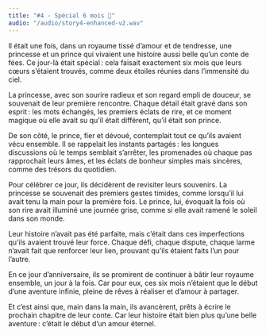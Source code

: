 ```yaml
---
title: "#4 - Spécial 6 mois 🥳"
audio: "/audio/story4-enhanced-v2.wav"
---
```


Il était une fois, dans un royaume tissé d’amour et de tendresse, une princesse et un prince qui vivaient une histoire aussi belle qu’un conte de fées. Ce jour-là était spécial : cela faisait exactement six mois que leurs cœurs s’étaient trouvés, comme deux étoiles réunies dans l’immensité du ciel.

La princesse, avec son sourire radieux et son regard empli de douceur, se souvenait de leur première rencontre. Chaque détail était gravé dans son esprit : les mots échangés, les premiers éclats de rire, et ce moment magique où elle avait su qu’il était différent, qu’il était son prince.

De son côté, le prince, fier et dévoué, contemplait tout ce qu’ils avaient vécu ensemble. Il se rappelait les instants partagés : les longues discussions où le temps semblait s’arrêter, les promenades où chaque pas rapprochait leurs âmes, et les éclats de bonheur simples mais sincères, comme des trésors du quotidien.

Pour célébrer ce jour, ils décidèrent de revisiter leurs souvenirs. La princesse se souvenait des premiers gestes timides, comme lorsqu’il lui avait tenu la main pour la première fois. Le prince, lui, évoquait la fois où son rire avait illuminé une journée grise, comme si elle avait ramené le soleil dans son monde.

Leur histoire n’avait pas été parfaite, mais c’était dans ces imperfections qu’ils avaient trouvé leur force. Chaque défi, chaque dispute, chaque larme n’avait fait que renforcer leur lien, prouvant qu’ils étaient faits l’un pour l’autre.

En ce jour d’anniversaire, ils se promirent de continuer à bâtir leur royaume ensemble, un jour à la fois. Car pour eux, ces six mois n’étaient que le début d’une aventure infinie, pleine de rêves à réaliser et d’amour à partager.

Et c’est ainsi que, main dans la main, ils avancèrent, prêts à écrire le prochain chapitre de leur conte. Car leur histoire était bien plus qu’une belle aventure : c’était le début d’un amour éternel.